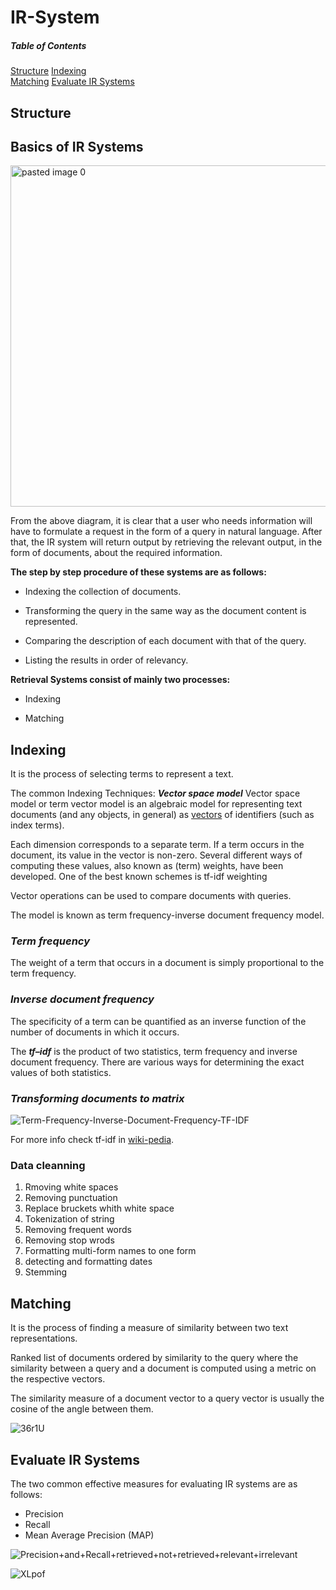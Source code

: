 # IR-System

##### Table of Contents

[Structure](#Structure) 
[Indexing](#Indexing)  
[Matching](#Matching)
[Evaluate IR Systems](#Evaluate-IR-Systems)  



## Structure

## Basics of IR Systems
<img width="546" alt="pasted image 0" src="https://user-images.githubusercontent.com/73588285/172468994-372f20dd-414f-41a1-8626-fe195c48ee5c.png">

From the above diagram, it is clear that a user who needs information will have to formulate a request in the form of a query in natural language. After that, the IR system will return output by retrieving the relevant output, in the form of documents, about the required information.

**The step by step procedure of these systems are as follows:**

- Indexing the collection of documents.

- Transforming the query in the same way as the document content is represented.

- Comparing the description of each document with that of the query.

- Listing the results in order of relevancy.

**Retrieval Systems consist of mainly two processes:**

- Indexing

- Matching

## Indexing
It is the process of selecting terms to represent a text.

The common Indexing Techniques: ***Vector space model***
Vector space model or term vector model is an algebraic model for representing text documents (and any objects, in general) as [vectors](https://en.wikipedia.org/wiki/Vector_space) of identifiers (such as index terms).

Each dimension corresponds to a separate term. If a term occurs in the document, its value in the vector is non-zero. Several different ways of computing these values, also known as (term) weights, have been developed. One of the best known schemes is tf-idf weighting

Vector operations can be used to compare documents with queries.

The model is known as term frequency-inverse document frequency model.

### ***Term frequency***

The weight of a term that occurs in a document is simply proportional to the term frequency.

### ***Inverse document frequency***

The specificity of a term can be quantified as an inverse function of the number of documents in which it occurs.

The ***tf–idf*** is the product of two statistics, term frequency and inverse document frequency. There are various ways for determining the exact values of both statistics.

### ***Transforming documents to  matrix***
![Term-Frequency-Inverse-Document-Frequency-TF-IDF](https://user-images.githubusercontent.com/73588285/172479853-5da93683-f190-40bb-81a4-be8b8ba1dea4.png)


For more info check tf-idf in [wiki-pedia](https://en.wikipedia.org/wiki/Tf%E2%80%93idf).


### Data cleanning

1. Rmoving white spaces
2. Removing punctuation
3. Replace bruckets whith white space
4. Tokenization of string
5. Removing frequent words
6. Removing stop wrods
7. Formatting multi-form names to one form
8. detecting and formatting dates
9. Stemming

## Matching

It is the process of finding a measure of similarity between two text representations.

Ranked list of documents ordered by similarity to the query where the similarity between a query and a document is computed using a metric on the respective vectors.

The similarity measure of a document vector to a query vector is usually the cosine of the angle between them.

![36r1U](https://user-images.githubusercontent.com/73588285/172480297-e2f0038c-5220-4f98-8c1a-62ab53c53e40.png)

## Evaluate IR Systems

The two common effective measures for evaluating IR systems are as follows:

- Precision
- Recall
- Mean Average Precision (MAP)


![Precision+and+Recall+retrieved+not+retrieved+relevant+irrelevant](https://user-images.githubusercontent.com/73588285/172480818-259ef3c0-4b24-4baf-8e7d-cbd560574d82.jpg)

![XLpof](https://user-images.githubusercontent.com/73588285/172481161-cdaeba00-93af-47ee-b63c-92d17f31e0ae.png)



